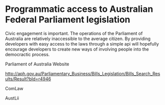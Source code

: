 # Programmatic access to Australian Federal Parliament legislation

Civic engagement is important. The operations of the Parliament of Australia are relatively inaccessible to the average citizen. By providing developers with easy access to the laws through a simple api will hopefully encourage developers to create new ways of involving people into the democractic process.

Parliament of Australia Website

http://aph.gov.au/Parliamentary_Business/Bills_Legislation/Bills_Search_Results/Result?bId=r4946

ComLaw


AustLii
